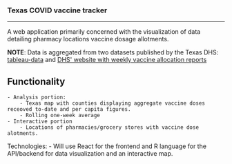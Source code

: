 ### **Texas COVID vaccine tracker** 
---
A web application primarily concerned with the visualization of data detailing pharmacy locations vaccine dosage allotments.

**NOTE**: Data is aggregated from two datasets published by the Texas DHS: [tableau-data](https://tabexternal.dshs.texas.gov/t/THD/views/COVID-19VaccineinTexasDashboard/Summary?%3Aorigin=card_share_link&%3Aembed=y&%3AisGuestRedirectFromVizportal=y) and
[DHS' website with weekly vaccine allocation reports](https://www.dshs.texas.gov/coronavirus/immunize/vaccine.aspx)

## Functionality

    - Analysis portion:
        - Texas map with counties displaying aggregate vaccine doses receoved to-date and per capita figures.
        - Rolling one-week average 
    - Interactive portion
        - Locations of pharmacies/grocery stores with vaccine dose alotments. 
        
Technologies:
    - Will use React for the frontend and R language for the API/backend for data visualization and an interactive map. 
    
